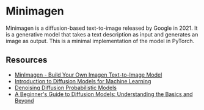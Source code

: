 # Minimagen

Minimagen is a diffusion-based text-to-image released by Google in 2021. It is a generative model that takes a text description as input and generates an image as output. This is a minimal implementation of the model in PyTorch.

## Resources
- [MinImagen - Build Your Own Imagen Text-to-Image Model](https://www.assemblyai.com/blog/minimagen-build-your-own-imagen-text-to-image-model/)
- [Introduction to Diffusion Models for Machine Learning](https://www.assemblyai.com/blog/diffusion-models-for-machine-learning-introduction/)
- [Denoising Diffusion Probabilistic Models](https://arxiv.org/pdf/2006.11239.pdf)
- [A Beginner's Guide to Diffusion Models: Understanding the Basics and Beyond](https://roysubhradip.hashnode.dev/a-beginners-guide-to-diffusion-models-understanding-the-basics-and-beyond)